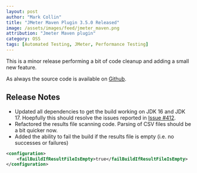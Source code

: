 ```yaml
---
layout: post
author: "Mark Collin"
title: "JMeter Maven Plugin 3.5.0 Released"
image: /assets/images/feed/jmeter_maven.png
attribution: "Jmeter Maven plugin"
category: OSS
tags: [Automated Testing, JMeter, Performance Testing]
---
```

This is a minor release performing a bit of code cleanup and adding a small new feature.

As always the source code is available on [Github](https://github.com/jmeter-maven-plugin/jmeter-maven-plugin).

## Release Notes

- Updated all dependencies to get the build working on JDK 16 and JDK 17.  Hoepfully this should resolve the issues reported in [Issue #412](https://github.com/jmeter-maven-plugin/jmeter-maven-plugin/issues/412).
- Refactored the results file scanning code.  Parsing of CSV files should be a bit quicker now.
- Added the ability to fail the build if the results file is empty (i.e. no successes or failures)

```xml
<configuration>
    <failBuildIfResultFileIsEmpty>true</failBuildIfResultFileIsEmpty>
</configuration>
```
